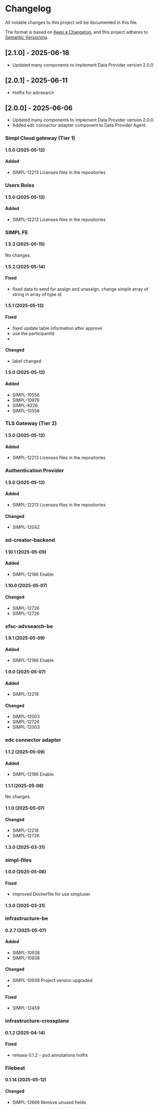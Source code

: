 # Changelog
All notable changes to this project will be documented in this file.

The format is based on [Keep a Changelog](https://keepachangelog.com/en/1.0.0/),
and this project adheres to [Semantic Versioning](https://semver.org/spec/v2.0.0.html).


## [2.1.0] - 2025-06-18
- Updated many components to implement Data Provider version 2.0.0.

## [2.0.1] - 2025-06-11
- Hotfix for advsearch

## [2.0.0] - 2025-06-06
- Updated many components to implement Data Provider version 2.0.0.
- Added edc connector adapter component to Data Provider Agent.


### Simpl Cloud gateway (Tier 1)

#### 1.5.0 (2025-05-12)

#### Added
- SIMPL-12213 Licenses files in the repositories


### Users Roles

#### 1.5.0 (2025-05-12)

#### Added
- SIMPL-12213 Licenses files in the repositories


### SIMPL FE

#### 1.5.3 (2025-05-15)
No changes.

#### 1.5.2 (2025-05-14)

#### Fixed
- fixed data to send for assign and unassign, change simple array of string in array of type id

#### 1.5.1 (2025-05-13)

#### Fixed
- fixed update table information after approve
- use the participantId
- 
#### Changed
- label changed

#### 1.5.0 (2025-05-12)

#### Added
- SIMPL-10556
- SIMPL-10979 
- SIMPL-8226 
- SIMPL-10558


### TLS Gateway (Tier 2)

#### 1.5.0 (2025-05-12)

#### Added
- SIMPL-12213 Licenses files in the repositories


### Authentication Provider

#### 1.5.0 (2025-05-12)

#### Added
- SIMPL-12213 Licenses files in the repositories

#### Changed
- SIMPL-12042


### sd-creator-backend

#### 1.10.1 (2025-05-09)

#### Added
- SIMPL-12186 Enable

#### 1.10.0 (2025-05-07)

#### Changed
- SIMPL-12726
- SIMPL-12726


### xfsc-advsearch-be

#### 1.9.1 (2025-05-09)

#### Added
- SIMPL-12186 Enable

#### 1.9.0 (2025-05-07)

#### Added
- SIMPL-12219

#### Changed
- SIMPL-12003 
- SIMPL-12726 
- SIMPL-12003


### edc connector adapter

#### 1.1.2 (2025-05-09)

#### Added
- SIMPL-12186 Enable

#### 1.1.1 (2025-05-08)
No changes.

#### 1.1.0 (2025-05-07)

#### Changed
- SIMPL-12218
- SIMPL-12726

#### 1.3.0 (2025-03-31)

### simpl-files

#### 1.0.0 (2025-05-08)

#### Fixed
- Improved Dockerfile for use simpluser

#### 1.3.0 (2025-03-31)

### infrastructure-be

#### 0.2.7 (2025-05-07)

#### Added
- SIMPL-10938
- SIMPL-10938

#### Changed
- SIMPL-10938  Project version upgraded
- 
#### Fixed
- SIMPL-12459


### infrastructure-crossplane

#### 0.1.2 (2025-04-14)

#### Fixed
- release 0.1.2 - pod annotations hotfix


### Filebeat

#### 0.1.14 (2025-05-12)

#### Changed
- SIMPL-12666 Remove unused fields
